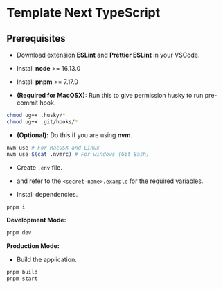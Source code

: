 # Template Next TypeScript

## Prerequisites

- Download extension **ESLint** and **Prettier ESLint** in your VSCode.
- Install **node** >= 16.13.0
- Install **pnpm** >= 7.17.0

- **(Required for MacOSX):** Run this to give permission husky to run pre-commit hook.

```bash
chmod ug+x .husky/*
chmod ug+x .git/hooks/*
```

- **(Optional):** Do this if you are using **nvm**.

```bash
nvm use # For MacOSX and Linux
nvm use $(cat .nvmrc) # For windows (Git Bash)
```

- Create `.env` file.
- and refer to the `<secret-name>.example` for the required variables.

- Install dependencies.

```bash
pnpm i
```

**Development Mode:**

```bash
pnpm dev
```

**Production Mode:**

- Build the application.

```bash
pnpm build
pnpm start
```
